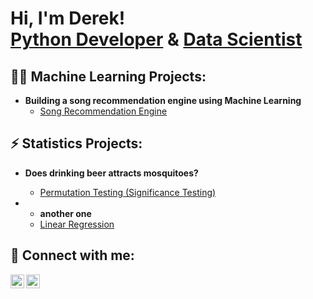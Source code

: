 <h1>Hi, I'm Derek! <br/><a href="https://github.com/drkwwh21">Python Developer</a> & <a href="https://www.linkedin.com/in/drkwwh21/">Data Scientist</a>

<h2>👨‍💻 Machine Learning Projects:</h2>

- <b>Building a song recommendation engine using Machine Learning</b>
  - [Song Recommendation Engine](https://github.com/drkwwh21/SongRecommendationEngine)

<h2>⚡ Statistics Projects:</h2>

- <b>Does drinking beer attracts mosquitoes?</b>
  - [Permutation Testing (Significance Testing)](https://github.com/drkwwh21/PermutationTesting)
 
- - <b>another one</b>
  - [Linear Regression](https://github.com/drkwwh21/LinearRegression)
 
<h2> 🤳 Connect with me:</h2>

[<img align="left" alt="JoshMadakor | LinkedIn" width="22px" src="https://cdn.jsdelivr.net/npm/simple-icons@v3/icons/linkedin.svg" />][linkedin]
[<img align="left" alt="JoshMadakor | Instagram" width="22px" src="https://cdn.jsdelivr.net/npm/simple-icons@v3/icons/instagram.svg" />][instagram]

[instagram]: https://www.instagram.com/derekwwh/
[linkedin]: https://www.linkedin.com/in/drkwwh21/

<!--
**joshmadakor1/joshmadakor1** is a ✨ _special_ ✨ repository because its `README.md` (this file) appears on your GitHub profile.

Here are some ideas to get you started:

- 🔭 I’m currently working on ...
- 🌱 I’m currently learning ...
- 👯 I’m looking to collaborate on ...
- 🤔 I’m looking for help with ...
- 💬 Ask me about ...
- 📫 How to reach me: ...
- 😄 Pronouns: ...
- ⚡ Fun fact: ...
-->
